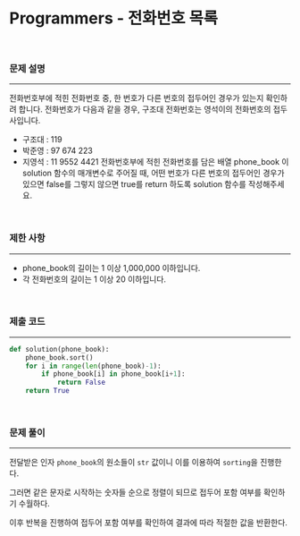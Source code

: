 # Programmers - 전화번호 목록

<br>

### 문제 설명
---
전화번호부에 적힌 전화번호 중, 한 번호가 다른 번호의 접두어인 경우가 있는지 확인하려 합니다.
전화번호가 다음과 같을 경우, 구조대 전화번호는 영석이의 전화번호의 접두사입니다.

- 구조대 : 119
- 박준영 : 97 674 223
- 지영석 : 11 9552 4421
전화번호부에 적힌 전화번호를 담은 배열 phone_book 이 solution 함수의 매개변수로 주어질 때, 어떤 번호가 다른 번호의 접두어인 경우가 있으면 false를 그렇지 않으면 true를 return 하도록 solution 함수를 작성해주세요.

<br>

### 제한 사항
---
- phone_book의 길이는 1 이상 1,000,000 이하입니다.
- 각 전화번호의 길이는 1 이상 20 이하입니다.

<br>

### 제출 코드
---
```python
def solution(phone_book):
    phone_book.sort()
    for i in range(len(phone_book)-1):
        if phone_book[i] in phone_book[i+1]:
            return False
    return True
```

<br>

### 문제 풀이
---

전달받은 인자 `phone_book`의 원소들이 `str` 값이니 이를 이용하여 `sorting`을 진행한다.

그러면 같은 문자로 시작하는 숫자들 순으로 정렬이 되므로 접두어 포함 여부를 확인하기 수월하다.

이후 반복을 진행하여 접두어 포함 여부를 확인하여 결과에 따라 적절한 값을 반환한다.

